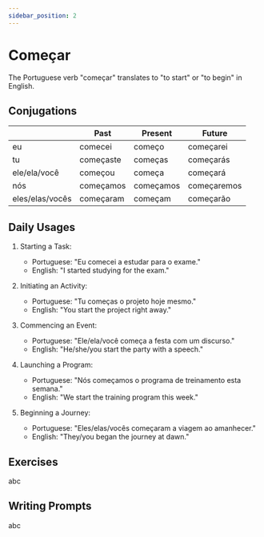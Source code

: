 ```yaml
---
sidebar_position: 2
---
```


# Começar

The Portuguese verb "começar" translates to "to start" or "to begin" in English.

## Conjugations

|                 | Past      | Present   | Future      |
| --------------- | --------- | --------- | ----------- |
| eu              | comecei   | começo    | começarei   |
| tu              | começaste | começas   | começarás   |
| ele/ela/você    | começou   | começa    | começará    |
| nós             | começamos | começamos | começaremos |
| eles/elas/vocês | começaram | começam   | começarão   |

## Daily Usages

1. Starting a Task:

   - Portuguese: "Eu comecei a estudar para o exame."
   - English: "I started studying for the exam."

2. Initiating an Activity:

   - Portuguese: "Tu começas o projeto hoje mesmo."
   - English: "You start the project right away."

3. Commencing an Event:

   - Portuguese: "Ele/ela/você começa a festa com um discurso."
   - English: "He/she/you start the party with a speech."

4. Launching a Program:

   - Portuguese: "Nós começamos o programa de treinamento esta semana."
   - English: "We start the training program this week."

5. Beginning a Journey:

   - Portuguese: "Eles/elas/vocês começaram a viagem ao amanhecer."
   - English: "They/you began the journey at dawn."

## Exercises

abc

## Writing Prompts

abc

